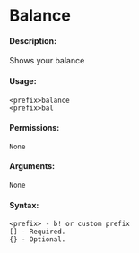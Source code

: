 # Balance

#### **Description:**

Shows your balance

#### Usage:

```
<prefix>balance
<prefix>bal
```

#### Permissions:

```
None
```

#### Arguments:

```
None
```

#### Syntax:

```
<prefix> - b! or custom prefix
[] - Required.
{} - Optional.
```
